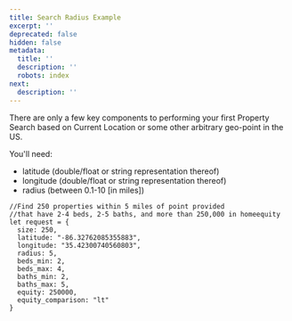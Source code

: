 ```yaml
---
title: Search Radius Example
excerpt: ''
deprecated: false
hidden: false
metadata:
  title: ''
  description: ''
  robots: index
next:
  description: ''
---
```

There are only a few key components to performing your first Property Search based on Current Location or some other arbitrary geo-point in the US.

You'll need:

* latitude (double/float or string representation thereof)
* longitude (double/float or string representation thereof)
* radius (between 0.1-10 \[in miles])

```
//Find 250 properties within 5 miles of point provided
//that have 2-4 beds, 2-5 baths, and more than 250,000 in homeequity
let request = {
  size: 250,
  latitude: "-86.32762085355883",
  longitude: "35.42300740560803",
  radius: 5,
  beds_min: 2,
  beds_max: 4,
  baths_min: 2,
  baths_max: 5,
  equity: 250000,
  equity_comparison: "lt"
}
```
